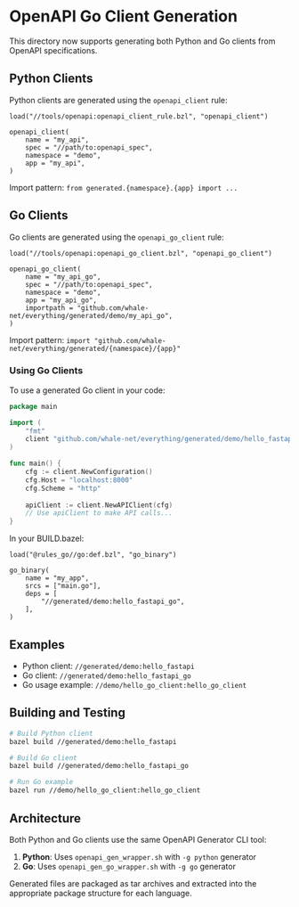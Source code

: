 # OpenAPI Go Client Generation

This directory now supports generating both Python and Go clients from OpenAPI specifications.

## Python Clients

Python clients are generated using the `openapi_client` rule:

```starlark
load("//tools/openapi:openapi_client_rule.bzl", "openapi_client")

openapi_client(
    name = "my_api",
    spec = "//path/to:openapi_spec",
    namespace = "demo",
    app = "my_api",
)
```

Import pattern: `from generated.{namespace}.{app} import ...`

## Go Clients

Go clients are generated using the `openapi_go_client` rule:

```starlark
load("//tools/openapi:openapi_go_client.bzl", "openapi_go_client")

openapi_go_client(
    name = "my_api_go",
    spec = "//path/to:openapi_spec",
    namespace = "demo",
    app = "my_api_go",
    importpath = "github.com/whale-net/everything/generated/demo/my_api_go",
)
```

Import pattern: `import "github.com/whale-net/everything/generated/{namespace}/{app}"`

### Using Go Clients

To use a generated Go client in your code:

```go
package main

import (
    "fmt"
    client "github.com/whale-net/everything/generated/demo/hello_fastapi_go"
)

func main() {
    cfg := client.NewConfiguration()
    cfg.Host = "localhost:8000"
    cfg.Scheme = "http"
    
    apiClient := client.NewAPIClient(cfg)
    // Use apiClient to make API calls...
}
```

In your BUILD.bazel:

```starlark
load("@rules_go//go:def.bzl", "go_binary")

go_binary(
    name = "my_app",
    srcs = ["main.go"],
    deps = [
        "//generated/demo:hello_fastapi_go",
    ],
)
```

## Examples

- Python client: `//generated/demo:hello_fastapi`
- Go client: `//generated/demo:hello_fastapi_go`
- Go usage example: `//demo/hello_go_client:hello_go_client`

## Building and Testing

```bash
# Build Python client
bazel build //generated/demo:hello_fastapi

# Build Go client
bazel build //generated/demo:hello_fastapi_go

# Run Go example
bazel run //demo/hello_go_client:hello_go_client
```

## Architecture

Both Python and Go clients use the same OpenAPI Generator CLI tool:

1. **Python**: Uses `openapi_gen_wrapper.sh` with `-g python` generator
2. **Go**: Uses `openapi_gen_go_wrapper.sh` with `-g go` generator

Generated files are packaged as tar archives and extracted into the appropriate package structure for each language.
